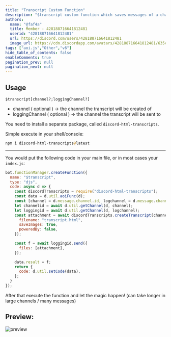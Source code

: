 ```yaml
---
title: "Transcript Custom Function"
description: "$transcript custom function which saves messages of a channel and formats them to a .html file."
authors:
  name: "@faf4a"
  title: Member - 428188716641812481
  userid: "428188716641812481"
  url: https://discord.com/users/428188716641812481
  image_url: https://cdn.discordapp.com/avatars/428188716641812481/635c1dca728b68c2fa329dbcb3330204.png
tags: ["aoi.js","Other","v6"]
hide_table_of_contents: false
enableComments: true
pagination_prev: null
pagination_next: null
---
```


## Usage

`$transcript[channel?;loggingChannel?]`
- channel ( optional ) -> the channel the transcript will be created of
- loggingChannel ( optional ) -> the channel the transcript will be sent to

You need to install a separate package, called `discord-html-transcripts`.

Simple execute in your shell/console:
```php
npm i discord-html-transcripts@latest
```

---

You would put the following code in your main file, or in most cases your `index.js`:
```js
bot.functionManager.createFunction({
  name: "$transcript",
  type: "djs",
  code: async d => {
    const discordTranscripts = require("discord-html-transcripts");
    const data = d.util.aoiFunc(d);
    const [channel = d.message.channel.id, logchannel = d.message.channel.id] = data.inside.splits;
    let channelid = await d.util.getChannel(d, channel);
    let loggingid = await d.util.getChannel(d, logchannel);
    const attachment = await discordTranscripts.createTranscript(channelid, {
      filename: "transcript.html",
      saveImages: true,
      poweredBy: false,
    });

    const f = await loggingid.send({
      files: [attachment],
    });

    data.result = f;
    return {
      code: d.util.setCode(data),
    };
  }
});
```

After that execute the function and let the magic happen! (can take longer in large channels / many messages)

## Preview:
![preview](https://github.com/Faf4a/website/assets/87046111/3e97944f-96e9-41df-9e75-ac3755b1a1aa)
